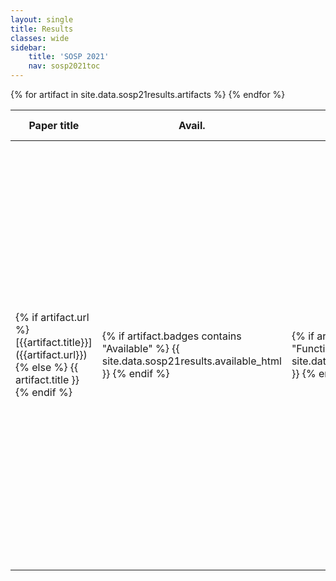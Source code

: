 ```yaml
---
layout: single
title: Results
classes: wide
sidebar:
    title: 'SOSP 2021'
    nav: sosp2021toc
---
```


<table>
  <thead>
    <tr>
      <th>Paper title</th>
      <th>Avail.</th>
      <th>Funct.</th>
      <th>Repro.</th>
      <th>Available At</th>
      <th>Review Summary</th>
    </tr>
  </thead>
  <tbody>
  {% for artifact in site.data.sosp21results.artifacts %}
    <tr>
      <td>
        {% if artifact.url %}
          [{{artifact.title}}]({{artifact.url}})
        {% else %}
          {{ artifact.title }}
        {% endif %}
      </td>
      <td>
        {% if artifact.badges contains "Available" %}
          {{ site.data.sosp21results.available_html }}
        {% endif %}
      </td>
      <td>
        {% if artifact.badges contains "Functional" %}
          {{ site.data.sosp21results.functional_html }}
        {% endif %}
      </td>
      <td>
        {% if artifact.badges contains "Reproduced" %}
          {{ site.data.sosp21results.reproduced_html }}
        {% endif %}
      </td>
      <td>
        {% if artifact.web_url %}
          <a href="{{artifact.web_url}}">Web</a><br>
        {% endif %} {% if artifact.github_url %}
          <a href="{{artifact.github_url}}">GitHub</a><br>
        {% endif %} {% if artifact.bitbucket_url %}
          <a href="{{artifact.bitbucket_url}}">Bitbucket</a><br>
        {% endif %} {% if artifact.data_url %}
          <a href="{{artifact.data_url}}">Data</a><br>
        {% endif %} {% if artifact.jupyter_url %}
          <a href="{{artifact.jupyter_url}}">Jupyter&nbsp;Notebook</a><br>
        {% endif %} {% if artifact.proof_url %}
          <a href="{{artifact.proof_url}}">Proofs</a><br>
        {% endif %} {% if artifact.vm_url %}
          <a href="{{artifact.vm_url}}">VM&nbsp;Image</a><br>
        {% endif %} {% if artifact.cloudlab_url %}
          <a href="{{artifact.cloudlab_url}}">CloudLab&nbsp;Profile</a><br>
        {% endif %} {% if artifact.scripts_url %}
          <a href="{{artifact.scripts_url}}">Scripts</a><br>
        {% endif %} {% if artifact.additional_urls %}
          {% for url in artifact.additional_urls %}
            <a href="{{url}}">Additional&nbsp;Resources</a><br>
          {% endfor %}
        {% endif %}
      </td>
      <td>
        {% if artifact.summary %}
          <a href="summaries/{{ artifact.summary }}.html">Summary</a>
        {% else %}
          <em>To be posted</em>
        {% endif %}
      </td>
    </tr>
    {% endfor %}
  </tbody>
</table>

